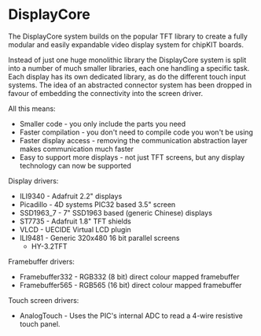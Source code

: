 # DisplayCore

The DisplayCore system builds on the popular TFT library to create
a fully modular and easily expandable video display system for chipKIT
boards.

Instead of just one huge monolithic library the DisplayCore system is split
into a number of much smaller libraries, each one handling a specific task.
Each display has its own dedicated library, as do the different touch input
systems.  The idea of an abstracted connector system has been dropped in favour
of embedding the connectivity into the screen driver.

All this means:

* Smaller code - you only include the parts you need
* Faster compilation - you don't need to compile code you won't be using
* Faster display access - removing the communication abstraction layer makes communication much faster
* Easy to support more displays - not just TFT screens, but any display technology can now be supported

Display drivers:

  * ILI9340 - Adafruit 2.2" displays
  * Picadillo - 4D systems PIC32 based 3.5" screen
  * SSD1963_7 - 7" SSD1963 based (generic Chinese) displays
  * ST7735 - Adafruit 1.8" TFT shields
  * VLCD - UECIDE Virtual LCD plugin
  * ILI9481 - Generic 320x480 16 bit parallel screens
    * HY-3.2TFT 

Framebuffer drivers:

  * Framebuffer332 - RGB332 (8 bit) direct colour mapped framebuffer
  * Framebuffer565 - RGB565 (16 bit) direct colour mapped framebuffer

Touch screen drivers:

  * AnalogTouch - Uses the PIC's internal ADC to read a 4-wire resistive
    touch panel.
